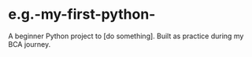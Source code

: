 # e.g.-my-first-python-
A beginner Python project to [do something].  Built as practice during my BCA journey.
